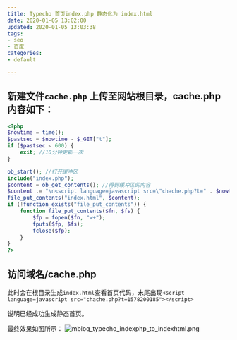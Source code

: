 ```yaml
---
title: Typecho 首页index.php 静态化为 index.html
date: 2020-01-05 13:02:00
updated: 2020-01-05 13:03:38
tags: 
- seo
- 百度
categories: 
- default

---
```

## 新建文件`cache.php` 上传至网站根目录，cache.php内容如下：
<!--more-->

```php
<?php
$nowtime = time();
$pastsec = $nowtime - $_GET["t"];
if ($pastsec < 600) {
    exit; //10分钟更新一次
}

ob_start(); //打开缓冲区
include("index.php");
$content = ob_get_contents(); //得到缓冲区的内容
$content .= "\n<script language=javascript src=\"chache.php?t=" . $nowtime . "\"></script>"; //加上调用更新程序的代码
file_put_contents("index.html", $content);
if (!function_exists("file_put_contents")) {
    function file_put_contents($fn, $fs) {
        $fp = fopen($fn, "w+");
        fputs($fp, $fs);
        fclose($fp);
    }
}
?>
```
## 访问域名/cache.php
此时会在根目录生成`index.html`查看首页代码，末尾出现`<script language=javascript src="chache.php?t=1578200185"></script>`

说明已经成功生成静态首页。

最终效果如图所示：
![mbioq_typecho_indexphp_to_indexhtml.png][1]


  [1]: https://imgs.gnux.cn/usr/uploads/2020/01/2946829433.png